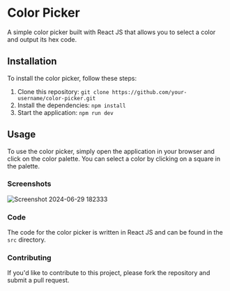 # Color Picker

A simple color picker built with React JS that allows you to select a color and output its hex code.

## Installation

To install the color picker, follow these steps:

1. Clone this repository: `git clone https://github.com/your-username/color-picker.git`
2. Install the dependencies: `npm install`
3. Start the application: `npm run dev`

## Usage

To use the color picker, simply open the application in your browser and click on the color palette. You can select a color by clicking on a square in the palette.

### Screenshots

![Screenshot 2024-06-29 182333](https://github.com/Milad361/color-picker/assets/174198691/f6a6166c-486d-4ca2-a797-24b5ab32f10d)

### Code

The code for the color picker is written in React JS and can be found in the `src` directory.

### Contributing

If you'd like to contribute to this project, please fork the repository and submit a pull request.
